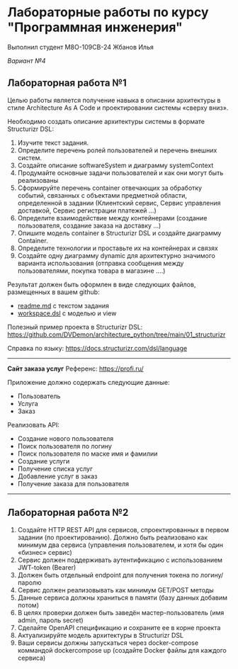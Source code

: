 # Лабораторные работы по курсу "Программная инженерия"

Выполнил студент М8О-109СВ-24 Жбанов Илья

*Вариант №4*

## Лабораторная работа №1

Целью работы является получение навыка в описании архитектуры в стиле Architecture As A Code и
проектировании системы «сверху вниз».

Необходимо создать описание архитектуры системы в формате Structurizr DSL:
1. Изучите текст задания.
2. Определите перечень ролей пользователей и перечень внешних систем.
3. Создайте описание softwareSystem и диаграмму systemContext
4. Продумайте основные задачи пользователей и как они могут быть реализованы
5. Сформируйте перечень container отвечающих за обработку событий, связанных с объектами
предметной области, определенной в задании (Клиентский сервис, Сервис управления
доставкой, Сервис регистрации платежей …)
6. Определите взаимодействие между контейнерами (создание пользователя, создание заказа на
доставку …)
7. Опишите модель container в Structurizr DSL и создайте диаграмму Container.
8. Определите технологии и проставьте их на контейнерах и связях
9. Создайте одну диаграмму dynamic для архитектурно значимого варианта использования
(отправка сообщения между пользователями, покупка товара в магазине ….)

Результат должен быть оформлен в виде следующих файлов, размещенных в вашем github:
- [readme.md](./README.md) с текстом задания
- [workspace.dsl](./workspace.dsl) с моделью и view

Полезный пример проекта в Structurizr DSL:
https://github.com/DVDemon/architecture_python/tree/main/01_structurizr

Справка по языку: https://docs.structurizr.com/dsl/language

---

**Сайт заказа услуг** 
Референс: https://profi.ru/

Приложение должно содержать следующие данные:
- Пользователь
- Услуга
- Заказ

Реализовать API:
- Создание нового пользователя
- Поиск пользователя по логину
- Поиск пользователя по маске имя и фамилии
- Создание услуги
- Получение списка услуг
- Добавление услуг в заказ
- Получение заказа для пользователя

---

## Лабораторная работа №2

1. Создайте HTTP REST API для сервисов, спроектированных в первом задании (по
проектированию). Должно быть реализовано как минимум два сервиса
(управления пользователем, и хотя бы один «бизнес» сервис)
2. Сервис должен поддерживать аутентификацию с использованием JWT-token
(Bearer)
3. Должен быть отдельный endpoint для получения токена по логину/паролю
4. Сервис должен реализовывать как минимум GET/POST методы
5. Данные сервиса должны храниться в памяти (базу данных добавим потом)
6. В целях проверки должен быть заведён мастер-пользователь (имя admin,
пароль secret)
7. Сделайте OpenAPI спецификацию и сохраните ее в корне проекта
8. Актуализируйте модель архитектуры в Structurizr DSL
9. Ваши сервисы должны запускаться через docker-compose коммандой dockercompose up (создайте Docker файлы для каждого сервиса)